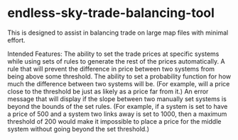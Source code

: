 # endless-sky-trade-balancing-tool
This is designed to assist in balancing trade on large map files with minimal effort.

Intended Features:
The ability to set the trade prices at specific systems while using sets of rules to generate the rest of the prices automatically.
A rule that will prevent the difference in price between two systems from being above some threshold.
The ability to set a probability function for how much the difference between two systems will be.  (For example, will a price close to the threshold be just as likely as a price far from it.)
An error message that will display if the slope between two manually set systems is beyond the bounds of the set rules.  (For example, if a system is set to have a price of 500 and a system two links away is set to 1000, then a maximum threshold of 200 would make it impossible to place a price for the middle system without going beyond the set threshold.)
